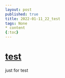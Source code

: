 ```yaml
---
layout: post
published: true
title: 2022-01-11_22_test
tags: None
* content
{:toc}
---
```



# [test](https://github.com/zackzhangkai/zackzhangkai.github.io/issues/22)

just for test